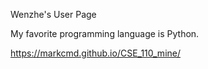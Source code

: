 Wenzhe's User Page

My favorite programming language is Python.

https://markcmd.github.io/CSE_110_mine/

